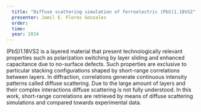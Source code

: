 ```yaml
---
  title: "Diffuse scattering simulation of ferroelectric (PbS)1.18VS2"
  presenter: Jamil E. Flores Gonzales
  order: 
  time: 
  year: 2024
---
```

(PbS)1.18VS2 is a layered material that present technologically relevant
properties such as polarization switching by layer sliding and enhanced
capacitance due to no-surface defects. Such properties are exclusive to
particular stacking configurations shaped by short-range correlations
between layers. In diffraction, correlations generate continuous
intensity patterns called diffuse scattering. Due to the large amount of
layers and their complex interactions diffuse scattering is not fully
understood. In this work, short-range correlations are retrieved by
means of diffuse scattering simulations and compared towards
experimental data.